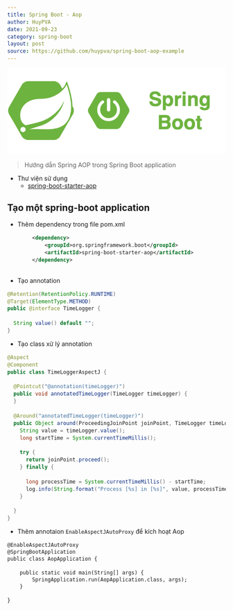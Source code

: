```yaml
---
title: Spring Boot - Aop
author: HuyPVA
date: 2021-09-23
category: spring-boot
layout: post
source: https://github.com/huypva/spring-boot-aop-example
---
```


<div align="center">
    <img src="../assets/images/spring_boot_icon.png"/>
</div>

> Hướng dẫn Spring AOP trong Spring Boot application

- Thư viện sử dụng
  - [spring-boot-starter-aop](https://docs.spring.io/spring-framework/docs/4.3.15.RELEASE/spring-framework-reference/html/aop.html)

## Tạo một spring-boot application 

- Thêm dependency trong file pom.xml

```xml
		<dependency>
			<groupId>org.springframework.boot</groupId>
			<artifactId>spring-boot-starter-aop</artifactId>
		</dependency>
    
```

- Tạo annotation

```java
@Retention(RetentionPolicy.RUNTIME)
@Target(ElementType.METHOD)
public @interface TimeLogger {

  String value() default "";
}
```

- Tạo class xử lý annotation

```java
@Aspect
@Component
public class TimeLoggerAspectJ {

  @Pointcut("@annotation(timeLogger)")
  public void annotatedTimeLogger(TimeLogger timeLogger) {
  }

  @Around("annotatedTimeLogger(timeLogger)")
  public Object around(ProceedingJoinPoint joinPoint, TimeLogger timeLogger) throws Throwable {
    String value = timeLogger.value();
    long startTime = System.currentTimeMillis();

    try {
      return joinPoint.proceed();
    } finally {

      long processTime = System.currentTimeMillis() - startTime;
      log.info(String.format("Process [%s] in [%s]", value, processTime));
    }

  }
}
```

- Thêm annotaion `EnableAspectJAutoProxy` để kích hoạt Aop

```
@EnableAspectJAutoProxy
@SpringBootApplication
public class AopApplication {

	public static void main(String[] args) {
		SpringApplication.run(AopApplication.class, args);
	}

}
```